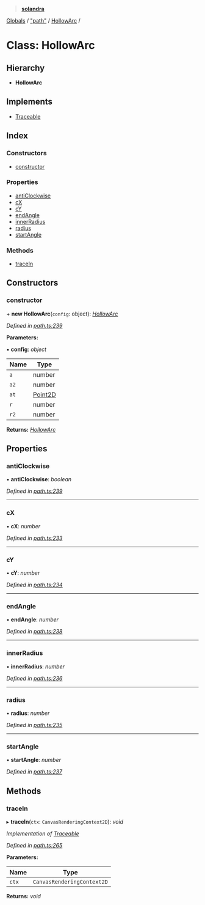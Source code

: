 > **[solandra](../README.md)**

[Globals](../README.md) / ["path"](../modules/_path_.md) / [HollowArc](_path_.hollowarc.md) /

# Class: HollowArc

## Hierarchy

* **HollowArc**

## Implements

* [Traceable](../interfaces/_path_.traceable.md)

## Index

### Constructors

* [constructor](_path_.hollowarc.md#constructor)

### Properties

* [antiClockwise](_path_.hollowarc.md#anticlockwise)
* [cX](_path_.hollowarc.md#cx)
* [cY](_path_.hollowarc.md#cy)
* [endAngle](_path_.hollowarc.md#endangle)
* [innerRadius](_path_.hollowarc.md#innerradius)
* [radius](_path_.hollowarc.md#radius)
* [startAngle](_path_.hollowarc.md#startangle)

### Methods

* [traceIn](_path_.hollowarc.md#tracein)

## Constructors

###  constructor

\+ **new HollowArc**(`config`: object): *[HollowArc](_path_.hollowarc.md)*

*Defined in [path.ts:239](https://github.com/jamesporter/solandra/blob/9c7ec25/src/lib/path.ts#L239)*

**Parameters:**

▪ **config**: *object*

Name | Type |
------ | ------ |
`a` | number |
`a2` | number |
`at` | [Point2D](../modules/_types_sol_.md#point2d) |
`r` | number |
`r2` | number |

**Returns:** *[HollowArc](_path_.hollowarc.md)*

## Properties

###  antiClockwise

• **antiClockwise**: *boolean*

*Defined in [path.ts:239](https://github.com/jamesporter/solandra/blob/9c7ec25/src/lib/path.ts#L239)*

___

###  cX

• **cX**: *number*

*Defined in [path.ts:233](https://github.com/jamesporter/solandra/blob/9c7ec25/src/lib/path.ts#L233)*

___

###  cY

• **cY**: *number*

*Defined in [path.ts:234](https://github.com/jamesporter/solandra/blob/9c7ec25/src/lib/path.ts#L234)*

___

###  endAngle

• **endAngle**: *number*

*Defined in [path.ts:238](https://github.com/jamesporter/solandra/blob/9c7ec25/src/lib/path.ts#L238)*

___

###  innerRadius

• **innerRadius**: *number*

*Defined in [path.ts:236](https://github.com/jamesporter/solandra/blob/9c7ec25/src/lib/path.ts#L236)*

___

###  radius

• **radius**: *number*

*Defined in [path.ts:235](https://github.com/jamesporter/solandra/blob/9c7ec25/src/lib/path.ts#L235)*

___

###  startAngle

• **startAngle**: *number*

*Defined in [path.ts:237](https://github.com/jamesporter/solandra/blob/9c7ec25/src/lib/path.ts#L237)*

## Methods

###  traceIn

▸ **traceIn**(`ctx`: `CanvasRenderingContext2D`): *void*

*Implementation of [Traceable](../interfaces/_path_.traceable.md)*

*Defined in [path.ts:265](https://github.com/jamesporter/solandra/blob/9c7ec25/src/lib/path.ts#L265)*

**Parameters:**

Name | Type |
------ | ------ |
`ctx` | `CanvasRenderingContext2D` |

**Returns:** *void*
